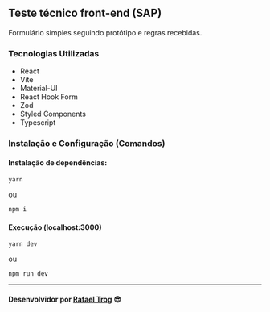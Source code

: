 
## Teste técnico front-end (SAP)

Formulário simples seguindo protótipo e regras recebidas.


### Tecnologias Utilizadas
- React
- Vite
- Material-UI
- React Hook Form
- Zod
- Styled Components
- Typescript


### Instalação e Configuração (Comandos)
#### Instalação de dependências:
```
yarn
```
ou
```
npm i
```

#### Execução (localhost:3000)
```
yarn dev
```
ou
```
npm run dev
```


***
#### Desenvolvidor por [Rafael Trog](https://rafaeltrog.com) 😎